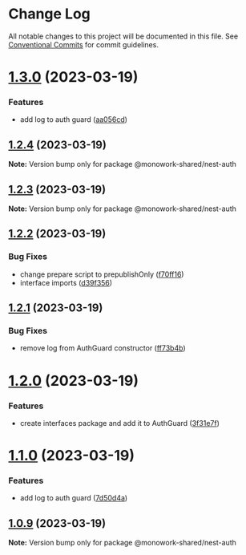 # Change Log

All notable changes to this project will be documented in this file.
See [Conventional Commits](https://conventionalcommits.org) for commit guidelines.

# [1.3.0](https://github.com/rjombo/test-lerna-shared-lib/compare/@monowork-shared/nest-auth@1.2.4...@monowork-shared/nest-auth@1.3.0) (2023-03-19)


### Features

* add log to auth guard ([aa056cd](https://github.com/rjombo/test-lerna-shared-lib/commit/aa056cd85caf2fa5d9033f3d5ad5acfd04a2e289))





## [1.2.4](https://github.com/rjombo/test-lerna-shared-lib/compare/@monowork-shared/nest-auth@1.2.3...@monowork-shared/nest-auth@1.2.4) (2023-03-19)

**Note:** Version bump only for package @monowork-shared/nest-auth





## [1.2.3](https://github.com/rjombo/test-lerna-shared-lib/compare/@monowork-shared/nest-auth@1.2.2...@monowork-shared/nest-auth@1.2.3) (2023-03-19)

**Note:** Version bump only for package @monowork-shared/nest-auth





## [1.2.2](https://github.com/rjombo/test-lerna-shared-lib/compare/@monowork-shared/nest-auth@1.2.1...@monowork-shared/nest-auth@1.2.2) (2023-03-19)


### Bug Fixes

* change prepare script to prepublishOnly ([f70ff16](https://github.com/rjombo/test-lerna-shared-lib/commit/f70ff16ec8e7d6fefec393cbd114ea71a3ab78ce))
* interface imports ([d39f356](https://github.com/rjombo/test-lerna-shared-lib/commit/d39f356e3292ffc052afe9708d8c6e4c6846a0c4))





## [1.2.1](https://github.com/rjombo/test-lerna-shared-lib/compare/@monowork-shared/nest-auth@1.2.0...@monowork-shared/nest-auth@1.2.1) (2023-03-19)


### Bug Fixes

* remove log from AuthGuard constructor ([ff73b4b](https://github.com/rjombo/test-lerna-shared-lib/commit/ff73b4b4fe10baec79cd98e2b03c7712a9f9ab13))





# [1.2.0](https://github.com/rjombo/test-lerna-shared-lib/compare/@monowork-shared/nest-auth@1.1.0...@monowork-shared/nest-auth@1.2.0) (2023-03-19)


### Features

* create interfaces package and add it to AuthGuard ([3f31e7f](https://github.com/rjombo/test-lerna-shared-lib/commit/3f31e7f8a866e112168096f20f14bb45cc527389))





# [1.1.0](https://github.com/rjombo/test-lerna-shared-lib/compare/@monowork-shared/nest-auth@1.0.9...@monowork-shared/nest-auth@1.1.0) (2023-03-19)


### Features

* add log to auth guard ([7d50d4a](https://github.com/rjombo/test-lerna-shared-lib/commit/7d50d4afb4eda8fd30708a20076d8e3f8b02fb53))





## [1.0.9](https://github.com/rjombo/test-lerna-shared-lib/compare/@monowork-shared/nest-auth@1.0.8...@monowork-shared/nest-auth@1.0.9) (2023-03-19)

**Note:** Version bump only for package @monowork-shared/nest-auth
